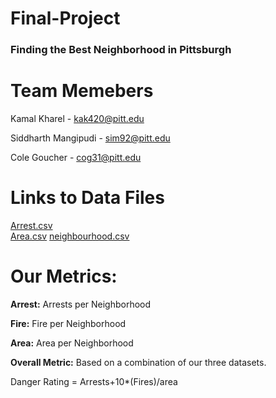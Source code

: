 # Final-Project
### Finding the Best Neighborhood in Pittsburgh 
# Team Memebers 
Kamal Kharel - kak420@pitt.edu

Siddharth Mangipudi - sim92@pitt.edu

Cole Goucher - cog31@pitt.edu 

# Links to Data Files 
[Arrest.csv](https://data.wprdc.org/datastore/dump/e03a89dd-134a-4ee8-a2bd-62c40aeebc6f)  
[Area.csv](https://data.wprdc.org/datastore/dump/668d7238-cfd2-492e-b397-51a6e74182ff)
[neighbourhood.csv](https://jupyterhub.sci.pitt.edu/user/sim92/files/Final-Project/neighbourhood.csv?_xsrf=2%7C280b3296%7C765faf9eeb72ea8d37efeec0d95d0ab7%7C1701568940)

# Our Metrics: 
**Arrest:** Arrests per Neighborhood

**Fire:** Fire per Neighborhood

**Area:** Area per Neighborhood

**Overall Metric:** Based on a combination of our three datasets. 

Danger Rating  = Arrests+10*(Fires)/area